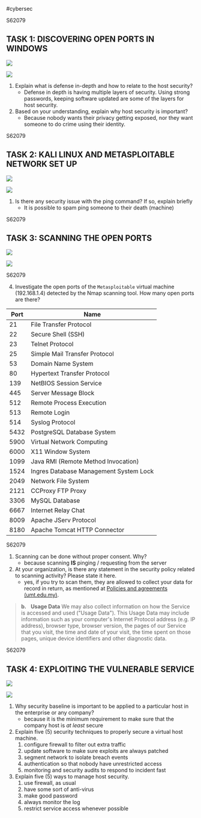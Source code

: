 #cybersec

<div style="page-break-before: always">S62079</div>

## TASK 1: DISCOVERING OPEN PORTS IN WINDOWS

![](20231116151432.png)

![](20231116151731.png)

1. Explain what is defense in-depth and how to relate to the host security? 
	- Defense in depth is having multiple layers of security. Using strong passwords, keeping software updated are some of the layers for host security. 
2. Based on your understanding, explain why host security is important?
	- Because nobody wants their privacy getting exposed, nor they want someone to do crime using their identity. 

<div style="page-break-before: always">S62079</div>

## TASK 2: KALI LINUX AND METASPLOITABLE NETWORK SET UP

![](20231116160314.png)

![](20231116161607.png)

1. Is there any security issue with the ping command? If so, explain briefly
	- It is possible to spam ping someone to their death (machine)

<div style="page-break-before: always">S62079</div>

## TASK 3: SCANNING THE OPEN PORTS

![](20231116164124.png)

![](20231116163908.png)

<div style="page-break-before: always">S62079</div>

4. Investigate the open ports of the `Metasploitable` virtual machine (192.168.1.4) detected by the Nmap scanning tool. How many open ports are there? 

| Port | Name                                     |
|------|------------------------------------------|
| 21   | File Transfer Protocol                   |
| 22   | Secure Shell (SSH)                       |
| 23   | Telnet Protocol                          |
| 25   | Simple Mail Transfer Protocol            |
| 53   | Domain Name System                       |
| 80   | Hypertext Transfer Protocol              |
| 139  | NetBIOS Session Service                  |
| 445  | Server Message Block                     |
| 512  | Remote Process Execution                 |
| 513  | Remote Login                             |
| 514  | Syslog Protocol                          |
| 5432 | PostgreSQL Database System               |
| 5900 | Virtual Network Computing                |
| 6000 | X11 Window System                        |
| 1099 | Java RMI (Remote Method Invocation)      |
| 1524 | Ingres Database Management System Lock   |
| 2049 | Network File System                      |
| 2121 | CCProxy FTP Proxy                        |
| 3306 | MySQL Database                           |
| 6667 | Internet Relay Chat                      |
| 8009 | Apache JServ Protocol                    |
| 8180 | Apache Tomcat HTTP Connector             |

<div style="page-break-before: always">S62079</div>

1. Scanning can be done without proper consent. Why? 
	- because scanning **IS** pinging / requesting from the server
2. At your organization, is there any statement in the security policy related to scanning activity? Please state it here.
	- yes, if you try to scan them, they are allowed to collect your data for record in return, as mentioned at [Policies and agreements (umt.edu.my)](https://epembelajaran.umt.edu.my/oceania/admin/tool/policy/viewall.php). 

> **b.**   **Usage Data**
> We may also collect information on how the Service is accessed and used ("Usage Data"). This Usage Data may include information such as your computer's Internet Protocol address (e.g. IP address), browser type, browser version, the pages of our Service that you visit, the time and date of your visit, the time spent on those pages, unique device identifiers and other diagnostic data.

<div style="page-break-before: always">S62079</div>

## TASK 4: EXPLOITING THE VULNERABLE SERVICE

![](20231116170110.png)

![](20231116170327.png)

1. Why security baseline is important to be applied to a particular host in the enterprise or any company? 
	- because it is the minimum requirement to make sure that the company host is *at least* secure
2. Explain five (5) security techniques to properly secure a virtual host machine. 
	1. configure firewall to filter out extra traffic
	2. update software to make sure exploits are always patched
	3. segment network to isolate breach events
	4. authentication so that nobody have unrestricted access
	5. monitoring and security audits to respond to incident fast
3. Explain five (5) ways to manage host security.
	1. use firewall, as usual
	2. have some sort of anti-virus
	3. make good password
	4. always monitor the log
	5. restrict service access whenever possible
